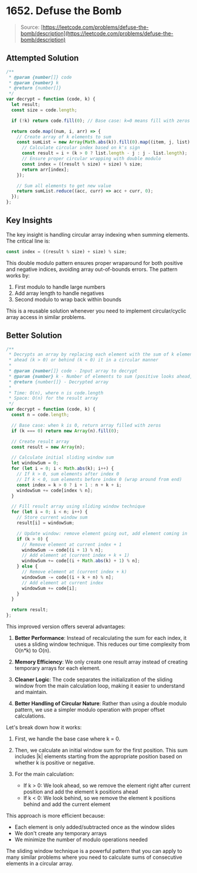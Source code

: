 # 1652. Defuse the Bomb

> Source: [https://leetcode.com/problems/defuse-the-bomb/description](https://leetcode.com/problems/defuse-the-bomb/description)

## Attempted Solution

```javascript
/**
 * @param {number[]} code
 * @param {number} k
 * @return {number[]}
 */
var decrypt = function (code, k) {
  let result;
  const size = code.length;

  if (!k) return code.fill(0); // Base case: k=0 means fill with zeros

  return code.map((num, i, arr) => {
    // Create array of k elements to sum
    const sumList = new Array(Math.abs(k)).fill(0).map((item, j, list) => {
      // Calculate circular index based on k's sign
      const result = i + (k > 0 ? list.length - j : j - list.length);
      // Ensure proper circular wrapping with double modulo
      const index = ((result % size) + size) % size;
      return arr[index];
    });

    // Sum all elements to get new value
    return sumList.reduce((acc, curr) => acc + curr, 0);
  });
};
```

## Key Insights

The key insight is handling circular array indexing when summing elements. The critical line is:

```javascript
const index = ((result % size) + size) % size;
```

This double modulo pattern ensures proper wraparound for both positive and negative indices, avoiding array out-of-bounds errors. The pattern works by:

1. First modulo to handle large numbers
2. Add array length to handle negatives
3. Second modulo to wrap back within bounds

This is a reusable solution whenever you need to implement circular/cyclic array access in similar problems.

## Better Solution

```javascript
/**
 * Decrypts an array by replacing each element with the sum of k elements
 * ahead (k > 0) or behind (k < 0) it in a circular manner
 *
 * @param {number[]} code - Input array to decrypt
 * @param {number} k - Number of elements to sum (positive looks ahead, negative looks behind)
 * @return {number[]} - Decrypted array
 *
 * Time: O(n), where n is code.length
 * Space: O(n) for the result array
 */
var decrypt = function (code, k) {
  const n = code.length;

  // Base case: when k is 0, return array filled with zeros
  if (k === 0) return new Array(n).fill(0);

  // Create result array
  const result = new Array(n);

  // Calculate initial sliding window sum
  let windowSum = 0;
  for (let i = 0; i < Math.abs(k); i++) {
    // If k > 0, sum elements after index 0
    // If k < 0, sum elements before index 0 (wrap around from end)
    const index = k > 0 ? i + 1 : n + k + i;
    windowSum += code[index % n];
  }

  // Fill result array using sliding window technique
  for (let i = 0; i < n; i++) {
    // Store current window sum
    result[i] = windowSum;

    // Update window: remove element going out, add element coming in
    if (k > 0) {
      // Remove element at current index + 1
      windowSum -= code[(i + 1) % n];
      // Add element at (current index + k + 1)
      windowSum += code[(i + Math.abs(k) + 1) % n];
    } else {
      // Remove element at (current index + k)
      windowSum -= code[(i + k + n) % n];
      // Add element at current index
      windowSum += code[i];
    }
  }

  return result;
};
```

This improved version offers several advantages:

1. **Better Performance**: Instead of recalculating the sum for each index, it uses a sliding window technique. This reduces our time complexity from O(n\*k) to O(n).

2. **Memory Efficiency**: We only create one result array instead of creating temporary arrays for each element.

3. **Cleaner Logic**: The code separates the initialization of the sliding window from the main calculation loop, making it easier to understand and maintain.

4. **Better Handling of Circular Nature**: Rather than using a double modulo pattern, we use a simpler modulo operation with proper offset calculations.

Let's break down how it works:

1. First, we handle the base case where k = 0.

2. Then, we calculate an initial window sum for the first position. This sum includes |k| elements starting from the appropriate position based on whether k is positive or negative.

3. For the main calculation:
   - If k > 0: We look ahead, so we remove the element right after current position and add the element k positions ahead
   - If k < 0: We look behind, so we remove the element k positions behind and add the current element

This approach is more efficient because:

- Each element is only added/subtracted once as the window slides
- We don't create any temporary arrays
- We minimize the number of modulo operations needed

The sliding window technique is a powerful pattern that you can apply to many similar problems where you need to calculate sums of consecutive elements in a circular array.
